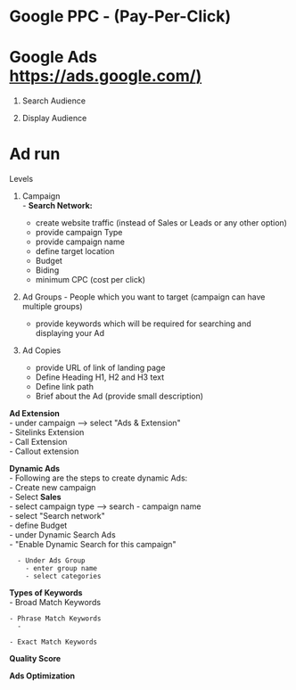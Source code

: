 # Google PPC  - (Pay-Per-Click)

# Google Ads  [https://ads.google.com/)](https://ads.google.com/)  

  1. Search Audience  
  
  2. Display Audience  

# Ad run  
  Levels  
  1. Campaign  
    - **Search Network:**  
      - create website traffic (instead of Sales or Leads or any other option)  
      - provide campaign Type    
      - provide campaign name  
      - define target location  
      - Budget  
      - Biding  
      - minimum CPC (cost per click)         

  2. Ad Groups - People which you want to target (campaign can have multiple groups)  
      - provide keywords which will be required for searching and displaying your Ad  
      
  3. Ad Copies  
      - provide URL of link of landing page  
      - Define Heading H1, H2 and H3 text  
      - Define link path  
      - Brief about the Ad (provide small description)
  
  **Ad Extension**  
    - under campaign --> select "Ads & Extension"  
      - Sitelinks Extension   
      - Call Extension  
      - Callout extension  
      
  **Dynamic Ads**  
    - Following are the steps to create dynamic Ads:  
      - Create new campaign  
      - Select **Sales**  
      - select campaign type  --> search
      - campaign name  
      - select "Search network"  
      - define Budget  
      - under Dynamic Search Ads  
        - "Enable Dynamic Search for this campaign"        
      
      - Under Ads Group
        - enter group name
        - select categories
    
  **Types of Keywords**  
    - Broad Match Keywords  
      
      
    - Phrase Match Keywords  
      - 
      
    - Exact Match Keywords  
    
  **Quality Score**  
  
  **Ads Optimization**  
  
